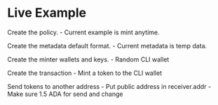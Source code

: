 # Live Example

Create the policy. 
    - Current example is mint anytime.

Create the metadata default format.
    - Current metadata is temp data.

Create the minter wallets and keys.
    - Random CLI wallet

Create the transaction
    - Mint a token to the CLI wallet

Send tokens to another address
    - Put public address in receiver.addr
    - Make sure 1.5 ADA for send and change